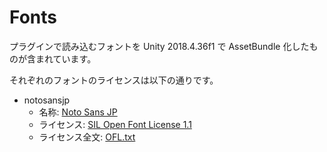 # Fonts

プラグインで読み込むフォントを Unity 2018.4.36f1 で AssetBundle 化したものが含まれています。

それぞれのフォントのライセンスは以下の通りです。

- notosansjp
    - 名称: [Noto Sans JP](https://fonts.google.com/noto/specimen/Noto+Sans+JP/)
    - ライセンス: [SIL Open Font License 1.1](http://scripts.sil.org/OFL)
    - ライセンス全文: [OFL.txt](./notosansjp/OFL.txt)
